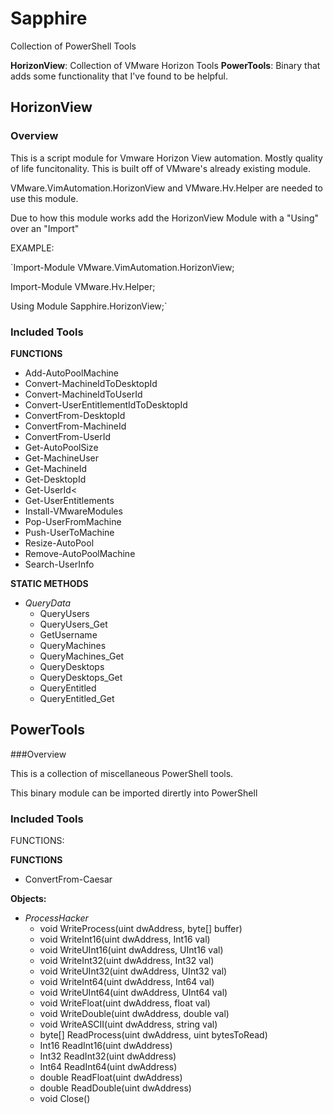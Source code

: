 # Sapphire
Collection of PowerShell Tools

**HorizonView**: Collection of VMware Horizon Tools
**PowerTools**: Binary that adds some functionality that I've found to be helpful.  


   
## HorizonView

### Overview

This is a script module for Vmware Horizon View automation.  Mostly quality of life funcitonality.  This is built off of VMware's already existing module.

VMware.VimAutomation.HorizonView and VMware.Hv.Helper are needed to use this module.

Due to how this module works add the HorizonView Module with a "Using" over an "Import"


EXAMPLE:
    
`Import-Module VMware.VimAutomation.HorizonView;

Import-Module VMware.Hv.Helper;

Using Module Sapphire.HorizonView;`

### Included Tools

**FUNCTIONS**

* Add-AutoPoolMachine
* Convert-MachineIdToDesktopId
* Convert-MachineIdToUserId
* Convert-UserEntitlementIdToDesktopId
* ConvertFrom-DesktopId
* ConvertFrom-MachineId
* ConvertFrom-UserId
* Get-AutoPoolSize
* Get-MachineUser
* Get-MachineId
* Get-DesktopId
* Get-UserId<
* Get-UserEntitlements
* Install-VMwareModules
* Pop-UserFromMachine
* Push-UserToMachine
* Resize-AutoPool
* Remove-AutoPoolMachine
* Search-UserInfo


**STATIC METHODS**

* *QueryData*
	* QueryUsers
	* QueryUsers_Get
	* GetUsername
	* QueryMachines
	* QueryMachines_Get
	* QueryDesktops
	* QueryDesktops_Get
	* QueryEntitled
	* QueryEntitled_Get


## PowerTools

###Overview 

This is a collection of miscellaneous PowerShell tools.

This binary module can be imported dirertly into PowerShell 

### Included Tools

FUNCTIONS:

**FUNCTIONS**

* ConvertFrom-Caesar

**Objects:**

* *ProcessHacker*
	* void WriteProcess(uint dwAddress, byte[] buffer)
	* void WriteInt16(uint dwAddress, Int16 val)
	* void WriteUInt16(uint dwAddress, UInt16 val)
	* void WriteInt32(uint dwAddress, Int32 val)
	* void WriteUInt32(uint dwAddress, UInt32 val)
	* void WriteInt64(uint dwAddress, Int64 val)
	* void WriteUInt64(uint dwAddress, UInt64 val)
	* void WriteFloat(uint dwAddress, float val)
	* void WriteDouble(uint dwAddress, double val)
	* void WriteASCII(uint dwAddress, string val)
	* byte[] ReadProcess(uint dwAddress, uint bytesToRead)
	* Int16 ReadInt16(uint dwAddress)
	* Int32 ReadInt32(uint dwAddress)
	* Int64 ReadInt64(uint dwAddress)
	* double ReadFloat(uint dwAddress)
	* double ReadDouble(uint dwAddress)
	* void Close()

